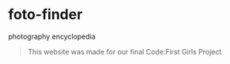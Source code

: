 # foto-finder
photography encyclopedia

> This website was made for our final Code:First Girls Project
